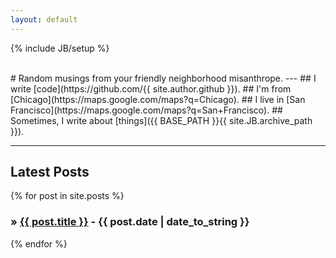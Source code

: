 ```yaml
---
layout: default
---
```

{% include JB/setup %}

<br/>
# Random musings from your friendly neighborhood misanthrope.
---
## I write [code](https://github.com/{{ site.author.github }}).
## I'm from [Chicago](https://maps.google.com/maps?q=Chicago).
## I live in [San Francisco](https://maps.google.com/maps?q=San+Francisco).
## Sometimes, I write about [things]({{ BASE_PATH }}{{ site.JB.archive_path }}).

---

## Latest Posts
{% for post in site.posts %}
  <h3>&raquo; <a href="{{ BASE_PATH }}{{ post.url }}">{{ post.title }}</a> - {{ post.date | date_to_string }}</h3>
{% endfor %}
